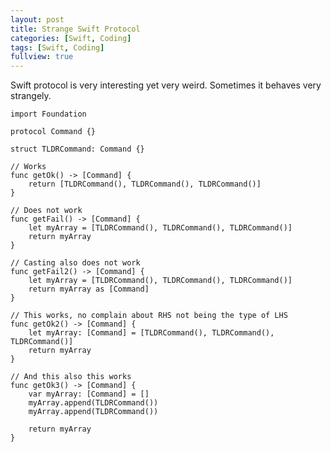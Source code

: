 ```yaml
---
layout: post
title: Strange Swift Protocol
categories: [Swift, Coding]
tags: [Swift, Coding]
fullview: true
---
```

Swift protocol is very interesting yet very weird. Sometimes it behaves very strangely.


    import Foundation

    protocol Command {}

    struct TLDRCommand: Command {}

    // Works
    func getOk() -> [Command] {
        return [TLDRCommand(), TLDRCommand(), TLDRCommand()]
    }

    // Does not work
    func getFail() -> [Command] {
        let myArray = [TLDRCommand(), TLDRCommand(), TLDRCommand()]
        return myArray
    }

    // Casting also does not work
    func getFail2() -> [Command] {
        let myArray = [TLDRCommand(), TLDRCommand(), TLDRCommand()]
        return myArray as [Command]
    }

    // This works, no complain about RHS not being the type of LHS
    func getOk2() -> [Command] {
        let myArray: [Command] = [TLDRCommand(), TLDRCommand(), TLDRCommand()]
        return myArray
    }

    // And this also this works
    func getOk3() -> [Command] {
        var myArray: [Command] = []
        myArray.append(TLDRCommand())
        myArray.append(TLDRCommand())

        return myArray
    }
